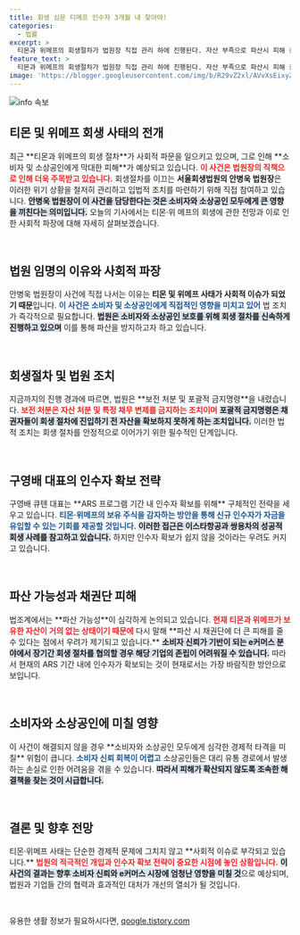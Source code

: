 ```yaml
---
title: 회생 심문 티메프 인수자 3개월 내 찾아야!
categories:
  - 법률
excerpt: >
  티몬과 위메프의 회생절차가 법원장 직접 관리 하에 진행된다. 자산 부족으로 파산시 피해 증가 우려 속, 인수자 확보가 구조조정의 핵심 과제로 떠오른다. 클릭해서 사태의 전말을 알아보세요!
feature_text: >
  티몬과 위메프의 회생절차가 법원장 직접 관리 하에 진행된다. 자산 부족으로 파산시 피해 증가 우려 속, 인수자 확보가 구조조정의 핵심 과제로 떠오른다. 클릭해서 사태의 전말을 알아보세요!
image: 'https://blogger.googleusercontent.com/img/b/R29vZ2xl/AVvXsEixyZcFfHzMRdzZMjFBmAUKJYCLCGyLL1o632UiGVXcaFdKo_bkvkuCioo0uUKlGfBVcT3P84aROyZIXSBEx3Aw5nCQ3pTgDom1WDC4m8eifvWiAmWEEVb4x6G_l8C0QH225ldMjyaFvpxGEBGNO37VmDTDMHGhJPq73UglMfDca1-0aw/s1600/blogspot.png'
---
```


<p><img src="https://blogger.googleusercontent.com/img/b/R29vZ2xl/AVvXsEixyZcFfHzMRdzZMjFBmAUKJYCLCGyLL1o632UiGVXcaFdKo_bkvkuCioo0uUKlGfBVcT3P84aROyZIXSBEx3Aw5nCQ3pTgDom1WDC4m8eifvWiAmWEEVb4x6G_l8C0QH225ldMjyaFvpxGEBGNO37VmDTDMHGhJPq73UglMfDca1-0aw/s1600/blogspot.png" alt="info 속보" /></p>

<h2 data-ke-size="size26">티몬 및 위메프 회생 사태의 전개</h2>

<p data-ke-size="size16">최근 **티몬과 위메프의 회생 절차**가 사회적 파문을 일으키고 있으며, 그로 인해 **소비자 및 소상공인에게 막대한 피해**가 예상되고 있습니다. <b><span style="color: #ee2323;">이 사건은 법원장의 직책으로 인해 더욱 주목받고 있습니다.</span></b> 회생절차를 이끄는 <b>서울회생법원의 안병욱 법원장</b>은 이러한 위기 상황을 철저히 관리하고 입법적 조치를 마련하기 위해 직접 참여하고 있습니다. <b><span style="background-color: #21538527;">안병욱 법원장이 이 사건을 담당한다는 것은 소비자와 소상공인 모두에게 큰 영향을 끼친다는 의미입니다.</span></b> 오늘의 기사에서는 티몬·위 메프의 회생에 관한 전망과 이로 인한 사회적 파장에 대해 자세히 살펴보겠습니다.</p>

<p data-ke-size="size16">&nbsp;</p>

<h2 data-ke-size="size26">법원 임명의 이유와 사회적 파장</h2>

<p data-ke-size="size16">안병욱 법원장이 사건에 직접 나서는 이유는 <b>티몬 및 위메프 사태가 사회적 이슈가 되었기 때문</b>입니다. <b><span style="color: #1a5490;">이 사건은 소비자 및 소상공인에게 직접적인 영향을 미치고 있어</span></b> 법 조치가 즉각적으로 필요합니다. <b><span style="background-color: #21538527;">법원은 소비자와 소상공인 보호를 위해 회생 절차를 신속하게 진행하고 있으며</span></b> 이를 통해 파산을 방지하고자 하고 있습니다.</p>

<p data-ke-size="size16">&nbsp;</p>

<h2 data-ke-size="size26">회생절차 및 법원 조치</h2>

<p data-ke-size="size16">지금까지의 진행 경과에 따르면, 법원은 **보전 처분 및 포괄적 금지명령**을 내렸습니다. <b><span style="color: #ee2323;">보전 처분은 자산 처분 및 특정 채무 변제를 금지하는 조치이며</span></b> <b><span style="background-color: #21538527;">포괄적 금지명령은 채권자들이 회생 절차에 진입하기 전 자산을 확보하지 못하게 하는 조치입니다.</span></b> 이러한 법적 조치는 회생 절차를 안정적으로 이어가기 위한 필수적인 단계입니다.</p>

<p data-ke-size="size16">&nbsp;</p>

<h2 data-ke-size="size26">구영배 대표의 인수자 확보 전략</h2>

<p data-ke-size="size16">구영배 큐텐 대표는 **ARS 프로그램 기간 내 인수자 확보를 위해** 구체적인 전략을 세우고 있습니다. <b><span style="color: #1a5490;">티몬·위메프의 보유 주식을 감자하는 방안을 통해 신규 인수자가 자금을 유입할 수 있는 기회를 제공할 것입니다.</span></b> <b><span style="background-color: #21538527;">이러한 접근은 이스타항공과 쌍용차의 성공적 회생 사례를 참고하고 있습니다.</span></b> 하지만 인수자 확보가 쉽지 않을 것이라는 우려도 커지고 있습니다.</p>

<p data-ke-size="size16">&nbsp;</p>

<h2 data-ke-size="size26">파산 가능성과 채권단 피해</h2>

<p data-ke-size="size16">법조계에서는 **파산 가능성**이 심각하게 논의되고 있습니다. <b><span style="color: #ee2323;">현재 티몬과 위메프가 보유한 자산이 거의 없는 상태이기 때문에</span></b> 다시 말해 **파산 시 채권단에 더 큰 피해를 줄 수 있다는 점에서 우려가 제기되고 있습니다.** <b><span style="background-color: #21538527;">소비자 신뢰가 기반이 되는 e커머스 분야에서 장기간 회생 절차를 협의할 경우 해당 기업의 존립이 어려워질 수 있습니다.</span></b> 따라서 현재의 ARS 기간 내에 인수자가 확보되는 것이 현재로서는 가장 바람직한 방안으로 보입니다.</p>

<p data-ke-size="size16">&nbsp;</p>

<h2 data-ke-size="size26">소비자와 소상공인에 미칠 영향</h2>

<p data-ke-size="size16">이 사건이 해결되지 않을 경우 **소비자와 소상공인 모두에게 심각한 경제적 타격을 미칠** 위험이 큽니다. <b><span style="color: #1a5490;">소비자 신뢰 회복이 어렵고</span></b> 소상공인들은 대리 유통 경로에서 발생하는 손실로 인한 어려움을 겪을 수 있습니다. <b><span style="background-color: #21538527;">따라서 피해가 확산되지 않도록 조속한 해결책을 찾는 것이 시급합니다.</span></b></p>

<p data-ke-size="size16">&nbsp;</p>

<h2 data-ke-size="size26">결론 및 향후 전망</h2>

<p data-ke-size="size16">티몬·위메프 사태는 단순한 경제적 문제에 그치지 않고 **사회적 이슈로 부각되고 있습니다.** <b><span style="color: #ee2323;">법원의 적극적인 개입과 인수자 확보 전략이 중요한 시점에 놓인 상황입니다.</span></b> <b><span style="background-color: #21538527;">이 사건의 결과는 향후 소비자 신뢰와 e커머스 시장에 엄청난 영향을 미칠 것</span></b>으로 예상되며, 법원과 기업들 간의 협력과 효과적인 대처가 개선의 열쇠가 될 것입니다.</p>

<p data-ke-size="size16">&nbsp;</p>
유용한 생활 정보가 필요하시다면, <a href="https://qoogle.tistory.com" rel="dofollow">qoogle.tistory.com</a>


